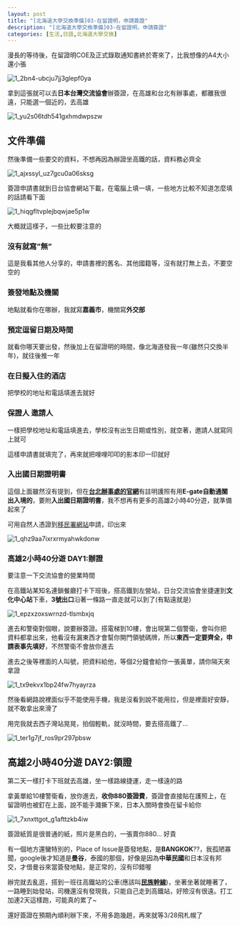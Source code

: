 ```yaml
---
layout: post
title: "[北海道大學交換準備]03-在留證明，申請簽證"
description: "[北海道大學交換準備]03-在留證明，申請簽證"
categories: [生活,日語,北海道大學交換]
---
```

漫長的等待後，在留證明COE及正式錄取通知書終於寄來了，比我想像的A4大小還小張

![1_2bn4-ubcju7jj3glepf0ya](/attachments/2019-03-16-hokaiddo-3/1_2bn4-ubcju7jj3glepf0ya.png)

<!--more-->

拿到這張就可以去**日本台灣交流協會**辦簽證，在高雄和台北有辦事處，都離我很遠，只能選一個近的，去高雄

![1_yu2s06tdh541gxhmdwpszw](/attachments/2019-03-16-hokaiddo-3/1_yu2s06tdh541gxhmdwpszw.jpeg)

## 文件準備

然後準備一些要交的資料，不想再因為辦證坐高鐵的話，資料務必齊全

![1_ajxssyl_uz7gcu0a06sksg](/attachments/2019-03-16-hokaiddo-3/1_ajxssyl_uz7gcu0a06sksg.png)

簽證申請書就到日台協會網站下載，在電腦上填一填，一些地方比較不知道怎麼填的話請看下面

![1_hiqgfltvplejbqwjae5p1w](/attachments/2019-03-16-hokaiddo-3/1_hiqgfltvplejbqwjae5p1w.png)

大概就這樣子，一些比較要注意的

### 沒有就寫”無”

這是我看其他人分享的，申請書裡的舊名、其他國籍等，沒有就打無上去，不要空空的

### 簽發地點及機關

地點就看你在哪辦，我就寫**嘉義市**，機關寫**外交部**

### 預定逗留日期及時間

就看你哪天要出發，然後加上在留證明的時間，像北海道發我一年(雖然只交換半年)，就往後推一年

### 在日擬入住的酒店

把學校的地址和電話填進去就好

### 保證人 邀請人

一樣把學校地址和電話填進去，學校沒有出生日期或性別，就空著，邀請人就寫同上就可

這樣申請書就填完了，再來就把哩哩叩叩的影本印一印就好

### 入出國日期證明書

這個上面雖然沒有提到，但在[**台北辦事處的官網**](https://www.koryu.or.jp/taipei-tw/ez3_contents.nsf/22/E352C7AB0F6181C5492579C60036E031?OpenDocument)有註明護照有用**E-gate自動通關出入境的**，要附**入出國日期證明書**，我不想再有更多的高雄2小時40分遊，就準備起來了

可用自然人憑證到[移民署網站](https://www.immigration.gov.tw/ct.asp?xItem=1115667&ctNode=32503&mp=1)申請，印出來

![1_qhz9aa7ixrxrmyahwkdonw](/attachments/2019-03-16-hokaiddo-3/1_qhz9aa7ixrxrmyahwkdonw.png)

### 高雄2小時40分遊 DAY1:辦證

要注意一下交流協會的營業時間

在高鐵站某知名連鎖餐廳打卡下班後，搭高鐵到左營站，日台交流協會坐捷運到**文化中心站**下車，**3號出口**沿著一條路一直走就可以到了(有點遠就是)

![1_epzxzoxswrnzd-tlsmbxjq](/attachments/2019-03-16-hokaiddo-3/1_epzxzoxswrnzd-tlsmbxjq.png)

進去和警衛對個眼，說要辦簽證。搭電梯到10樓，會出現第二個警衛，會叫你把資料都拿出來，他看沒有漏東西才會幫你開門領號碼牌，所以**東西一定要齊全，申請表事先填好**，不然警衛不會放你進去

進去之後等裡面的人叫號，把資料給他，等個2分鐘會給你一張黃單，請你隔天來拿證

![1_tx9ekvx1bp24fw7hyayrza](/attachments/2019-03-16-hokaiddo-3/1_tx9ekvx1bp24fw7hyayrza.jpeg)

然後看網路說裡面似乎不能使用手機，我是沒看到說不能用拉，但是裡面好安靜，就不敢拿出來滑了

用完我就去西子灣站晃晃，拍個輕軌，就沒時間，要去搭高鐵了…

![1_ter1g7jf_ros9pr297pbsw](/attachments/2019-03-16-hokaiddo-3/1_ter1g7jf_ros9pr297pbsw.jpeg)

## 高雄2小時40分遊 DAY2:領證

第二天一樣打卡下班就去高雄，坐一樣路線捷運，走一樣遠的路

拿黃單給10樓警衛看，放你進去，**收你880簽證費**，簽證會直接貼在護照上，在留證明也被釘在上面，說不能手濺撕下來，日本入關時會換在留卡給你

![1_7xnxttgot_g1afttzkb4iw](/attachments/2019-03-16-hokaiddo-3/1_7xnxttgot_g1afttzkb4iw.png)

簽證紙質是很普通的紙，照片是黑白的，一張賣你880… 好貴

有一個地方還蠻特別的，Place of Issue是簽發地點，是**BANGKOK**??，我孤陋寡聞，google後才知道是**曼谷**，泰國的那個，好像是因為**中華民國**和日本沒有邦交，才借曼谷來當簽發地點，是正常的，沒有印錯喔

辦完就去亂逛，搭到一班往高鐵站的公車(應該叫[**民族幹線**](http://www.stbus.com.tw/cityrouteminzu.htm))，坐著坐著就睡著了，一路睡到始發站，司機還沒有發現我，只能自己走到高鐵站，好險沒有很遠。打工加連2天這樣跑，可能真的累了~

還好簽證在預期內順利辦下來，不用多跑幾趟，再來就等3/28飛札幌了